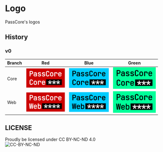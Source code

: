 # Logo

PassCore's logos

## History

### v0

| Branch | Red | Blue | Green |
| ------ | --- | ---- | ----- |
| Core   | ![](v0/Core/PasscoreCore.Red.png) | ![](v0/Core/PasscoreCore.Blue.png) | ![](v0/Core/PasscoreCore.Green.png) |
| Web    | ![](v0/Web/PasscoreWeb.Red.png) | ![](v0/Web/PasscoreWeb.Blue.png) | ![](v0/Web/PasscoreWeb.Green.png) |

## LICENSE

Proudly be licensed under CC BY-NC-ND 4.0  
![CC-BY-NC-ND](https://mirrors.creativecommons.org/presskit/buttons/88x31/svg/by-nc-nd.svg)